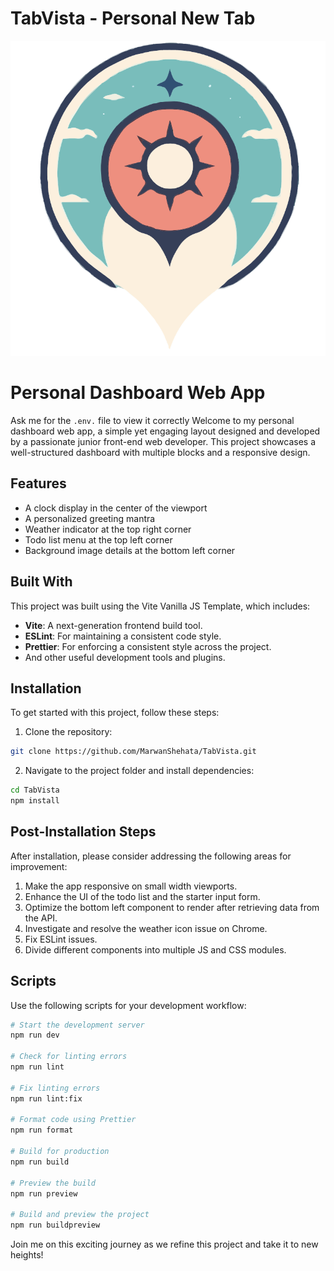 # TabVista - Personal New Tab

![screenshot](/public/TabVista.png)

# Personal Dashboard Web App
Ask me for the `.env.` file to view it correctly
Welcome to my personal dashboard web app, a simple yet engaging layout designed and developed by a passionate junior front-end web developer. This project showcases a well-structured dashboard with multiple blocks and a responsive design.

## Features

- A clock display in the center of the viewport
- A personalized greeting mantra
- Weather indicator at the top right corner
- Todo list menu at the top left corner
- Background image details at the bottom left corner

## Built With

This project was built using the Vite Vanilla JS Template, which includes:

- **Vite**: A next-generation frontend build tool.
- **ESLint**: For maintaining a consistent code style.
- **Prettier**: For enforcing a consistent style across the project.
- And other useful development tools and plugins.

## Installation

To get started with this project, follow these steps:

1. Clone the repository:
```bash
git clone https://github.com/MarwanShehata/TabVista.git
```
2. Navigate to the project folder and install dependencies:
```bash
cd TabVista
npm install
```

## Post-Installation Steps

After installation, please consider addressing the following areas for improvement:

1. Make the app responsive on small width viewports.
2. Enhance the UI of the todo list and the starter input form.
3. Optimize the bottom left component to render after retrieving data from the API.
4. Investigate and resolve the weather icon issue on Chrome.
5. Fix ESLint issues.
6. Divide different components into multiple JS and CSS modules.

## Scripts

Use the following scripts for your development workflow:

```bash
# Start the development server
npm run dev

# Check for linting errors
npm run lint

# Fix linting errors
npm run lint:fix

# Format code using Prettier
npm run format

# Build for production
npm run build

# Preview the build
npm run preview

# Build and preview the project
npm run buildpreview
```

Join me on this exciting journey as we refine this project and take it to new heights!
